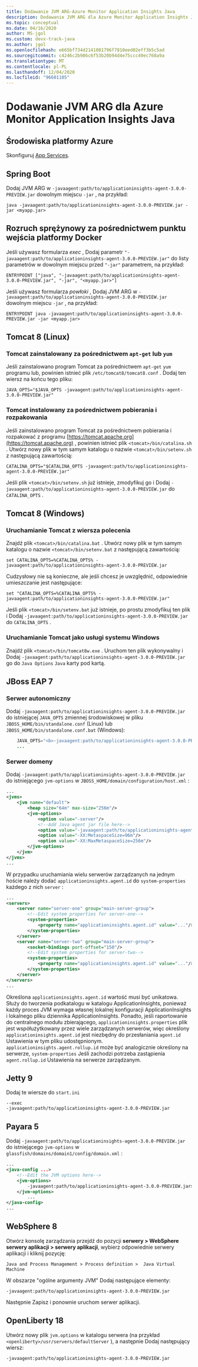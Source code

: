 ```yaml
---
title: Dodawanie JVM ARG-Azure Monitor Application Insights Java
description: Dodawanie JVM ARG dla Azure Monitor Application Insights Java
ms.topic: conceptual
ms.date: 04/16/2020
author: MS-jgol
ms.custom: devx-track-java
ms.author: jgol
ms.openlocfilehash: e665bf734d2141081796f7810eed02eff3b5c5ad
ms.sourcegitcommit: c4246c2b986c6f53b20b94d4e75ccc49ec768a9a
ms.translationtype: MT
ms.contentlocale: pl-PL
ms.lasthandoff: 12/04/2020
ms.locfileid: "96601105"
---
```

# <a name="adding-the-jvm-arg-for-azure-monitor-application-insights-java"></a>Dodawanie JVM ARG dla Azure Monitor Application Insights Java



## <a name="azure-environments"></a>Środowiska platformy Azure

Skonfiguruj [App Services](../../app-service/configure-language-java.md#set-java-runtime-options).

## <a name="spring-boot"></a>Spring Boot

Dodaj JVM ARG w `-javaagent:path/to/applicationinsights-agent-3.0.0-PREVIEW.jar` dowolnym miejscu `-jar` , na przykład:

```
java -javaagent:path/to/applicationinsights-agent-3.0.0-PREVIEW.jar -jar <myapp.jar>
```

## <a name="spring-boot-via-docker-entry-point"></a>Rozruch sprężynowy za pośrednictwem punktu wejścia platformy Docker

Jeśli używasz formularza *exec* , Dodaj parametr `"-javaagent:path/to/applicationinsights-agent-3.0.0-PREVIEW.jar"` do listy parametrów w dowolnym miejscu przed `"-jar"` parametrem, na przykład:

```
ENTRYPOINT ["java", "-javaagent:path/to/applicationinsights-agent-3.0.0-PREVIEW.jar", "-jar", "<myapp.jar>"]
```

Jeśli używasz formularza *powłoki* , Dodaj JVM ARG w `-javaagent:path/to/applicationinsights-agent-3.0.0-PREVIEW.jar` dowolnym miejscu `-jar` , na przykład:

```
ENTRYPOINT java -javaagent:path/to/applicationinsights-agent-3.0.0-PREVIEW.jar -jar <myapp.jar>
```

## <a name="tomcat-8-linux"></a>Tomcat 8 (Linux)

### <a name="tomcat-installed-via-apt-get-or-yum"></a>Tomcat zainstalowany za pośrednictwem `apt-get` lub `yum`

Jeśli zainstalowano program Tomcat za pośrednictwem `apt-get` `yum` programu lub, powinien istnieć plik `/etc/tomcat8/tomcat8.conf` .  Dodaj ten wiersz na końcu tego pliku:

```
JAVA_OPTS="$JAVA_OPTS -javaagent:path/to/applicationinsights-agent-3.0.0-PREVIEW.jar"
```

### <a name="tomcat-installed-via-download-and-unzip"></a>Tomcat instalowany za pośrednictwem pobierania i rozpakowania

Jeśli zainstalowano program Tomcat za pośrednictwem pobierania i rozpakować z programu [https://tomcat.apache.org](https://tomcat.apache.org) , powinien istnieć plik `<tomcat>/bin/catalina.sh` .  Utwórz nowy plik w tym samym katalogu o nazwie `<tomcat>/bin/setenv.sh` z następującą zawartością:

```
CATALINA_OPTS="$CATALINA_OPTS -javaagent:path/to/applicationinsights-agent-3.0.0-PREVIEW.jar"
```

Jeśli plik `<tomcat>/bin/setenv.sh` już istnieje, zmodyfikuj go i Dodaj `-javaagent:path/to/applicationinsights-agent-3.0.0-PREVIEW.jar` do `CATALINA_OPTS` .


## <a name="tomcat-8-windows"></a>Tomcat 8 (Windows)

### <a name="running-tomcat-from-the-command-line"></a>Uruchamianie Tomcat z wiersza polecenia

Znajdź plik `<tomcat>/bin/catalina.bat` .  Utwórz nowy plik w tym samym katalogu o nazwie `<tomcat>/bin/setenv.bat` z następującą zawartością:

```
set CATALINA_OPTS=%CATALINA_OPTS% -javaagent:path/to/applicationinsights-agent-3.0.0-PREVIEW.jar
```

Cudzysłowy nie są konieczne, ale jeśli chcesz je uwzględnić, odpowiednie umieszczanie jest następujące:

```
set "CATALINA_OPTS=%CATALINA_OPTS% -javaagent:path/to/applicationinsights-agent-3.0.0-PREVIEW.jar"
```

Jeśli plik `<tomcat>/bin/setenv.bat` już istnieje, po prostu zmodyfikuj ten plik i Dodaj `-javaagent:path/to/applicationinsights-agent-3.0.0-PREVIEW.jar` do `CATALINA_OPTS` .

### <a name="running-tomcat-as-a-windows-service"></a>Uruchamianie Tomcat jako usługi systemu Windows

Znajdź plik `<tomcat>/bin/tomcat8w.exe` .  Uruchom ten plik wykonywalny i Dodaj `-javaagent:path/to/applicationinsights-agent-3.0.0-PREVIEW.jar` go do `Java Options` `Java` karty pod kartą.


## <a name="jboss-eap-7"></a>JBoss EAP 7

### <a name="standalone-server"></a>Serwer autonomiczny

Dodaj `-javaagent:path/to/applicationinsights-agent-3.0.0-PREVIEW.jar` do istniejącej `JAVA_OPTS` zmiennej środowiskowej w pliku `JBOSS_HOME/bin/standalone.conf` (Linux) lub `JBOSS_HOME/bin/standalone.conf.bat` (Windows):

```java    ...
    JAVA_OPTS="<b>-javaagent:path/to/applicationinsights-agent-3.0.0-PREVIEW.jar</b> -Xms1303m -Xmx1303m ..."
    ...
```

### <a name="domain-server"></a>Serwer domeny

Dodaj `-javaagent:path/to/applicationinsights-agent-3.0.0-PREVIEW.jar` do istniejącego `jvm-options` w `JBOSS_HOME/domain/configuration/host.xml` :

```xml
...
<jvms>
    <jvm name="default">
        <heap size="64m" max-size="256m"/>
        <jvm-options>
            <option value="-server"/>
            <!--Add Java agent jar file here-->
            <option value="-javaagent:path/to/applicationinsights-agent-3.0.0-PREVIEW.jar"/>
            <option value="-XX:MetaspaceSize=96m"/>
            <option value="-XX:MaxMetaspaceSize=256m"/>
        </jvm-options>
    </jvm>
</jvms>
...
```

W przypadku uruchamiania wielu serwerów zarządzanych na jednym hoście należy dodać `applicationinsights.agent.id` do `system-properties` każdego z nich `server` :

```xml
...
<servers>
    <server name="server-one" group="main-server-group">
        <!--Edit system properties for server-one-->
        <system-properties> 
            <property name="applicationinsights.agent.id" value="..."/>
        </system-properties>
    </server>
    <server name="server-two" group="main-server-group">
        <socket-bindings port-offset="150"/>
        <!--Edit system properties for server-two-->
        <system-properties>
            <property name="applicationinsights.agent.id" value="..."/> 
        </system-properties>
    </server>
</servers>
...
```

Określona `applicationinsights.agent.id` wartość musi być unikatowa. Służy do tworzenia podkatalogu w katalogu ApplicationInsights, ponieważ każdy proces JVM wymaga własnej lokalnej konfiguracji ApplicationInsights i lokalnego pliku dziennika ApplicationInsights. Ponadto, jeśli raportowanie do centralnego modułu zbierającego, `applicationinsights.properties` plik jest współużytkowany przez wiele zarządzanych serwerów, więc określony `applicationinsights.agent.id` jest niezbędny do przesłaniania `agent.id` Ustawienia w tym pliku udostępnionym. `applicationinsights.agent.rollup.id` może być analogicznie określony na serwerze, `system-properties` Jeśli zachodzi potrzeba zastąpienia `agent.rollup.id` Ustawienia na serwerze zarządzanym.


## <a name="jetty-9"></a>Jetty 9

Dodaj te wiersze do `start.ini`

```
--exec
-javaagent:path/to/applicationinsights-agent-3.0.0-PREVIEW.jar
```


## <a name="payara-5"></a>Payara 5

Dodaj `-javaagent:path/to/applicationinsights-agent-3.0.0-PREVIEW.jar` do istniejącego `jvm-options` w `glassfish/domains/domain1/config/domain.xml` :

```xml
...
<java-config ...>
    <!--Edit the JVM options here-->
    <jvm-options>
        -javaagent:path/to/applicationinsights-agent-3.0.0-PREVIEW.jar>
    </jvm-options>
        ...
</java-config>
...
```

## <a name="websphere-8"></a>WebSphere 8

Otwórz konsolę zarządzania przejdź do pozycji **serwery > WebSphere serwery aplikacji > serwery aplikacji**, wybierz odpowiednie serwery aplikacji i kliknij pozycję: 

```
Java and Process Management > Process definition >  Java Virtual Machine
```
W obszarze "ogólne argumenty JVM" Dodaj następujące elementy:
```
-javaagent:path/to/applicationinsights-agent-3.0.0-PREVIEW.jar
```
Następnie Zapisz i ponownie uruchom serwer aplikacji.


## <a name="openliberty-18"></a>OpenLiberty 18

Utwórz nowy plik `jvm.options` w katalogu serwera (na przykład `<openliberty>/usr/servers/defaultServer` ), a następnie Dodaj następujący wiersz:
```
-javaagent:path/to/applicationinsights-agent-3.0.0-PREVIEW.jar
```
